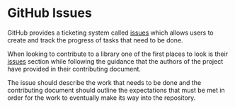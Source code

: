 # GitHub Issues

GitHub provides a ticketing system called [issues](https://docs.github.com/en/issues) which allows users to create and track the progress of tasks that need to be done.

When looking to contribute to a library one of the first places to look is their [issues](https://github.com/FuelLabs/sway-libs/issues) section while following the guidance that the authors of the project have provided in their contributing document.

The issue should describe the work that needs to be done and the contributing document should outline the expectations that must be met in order for the work to eventually make its way into the repository.
